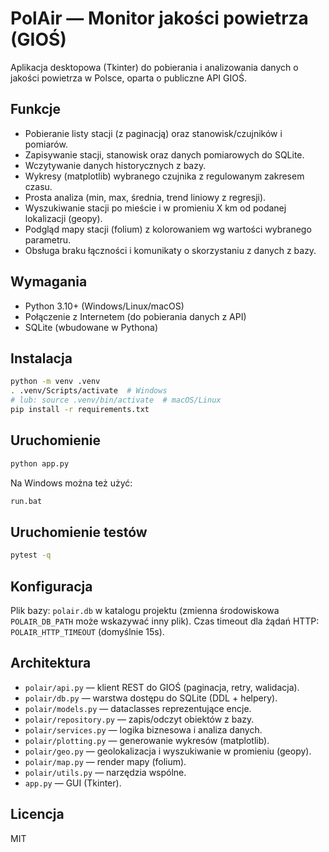 # PolAir — Monitor jakości powietrza (GIOŚ)

Aplikacja desktopowa (Tkinter) do pobierania i analizowania danych o jakości powietrza w Polsce,
oparta o publiczne API GIOŚ.

## Funkcje
- Pobieranie listy stacji (z paginacją) oraz stanowisk/czujników i pomiarów.
- Zapisywanie stacji, stanowisk oraz danych pomiarowych do SQLite.
- Wczytywanie danych historycznych z bazy.
- Wykresy (matplotlib) wybranego czujnika z regulowanym zakresem czasu.
- Prosta analiza (min, max, średnia, trend liniowy z regresji).
- Wyszukiwanie stacji po mieście i w promieniu X km od podanej lokalizacji (geopy).
- Podgląd mapy stacji (folium) z kolorowaniem wg wartości wybranego parametru.
- Obsługa braku łączności i komunikaty o skorzystaniu z danych z bazy.

## Wymagania
- Python 3.10+ (Windows/Linux/macOS)
- Połączenie z Internetem (do pobierania danych z API)
- SQLite (wbudowane w Pythona)

## Instalacja
```bash
python -m venv .venv
. .venv/Scripts/activate  # Windows
# lub: source .venv/bin/activate  # macOS/Linux
pip install -r requirements.txt
```

## Uruchomienie
```bash
python app.py
```
Na Windows można też użyć:
```cmd
run.bat
```

## Uruchomienie testów
```bash
pytest -q
```

## Konfiguracja
Plik bazy: `polair.db` w katalogu projektu (zmienna środowiskowa `POLAIR_DB_PATH` może wskazywać inny plik).
Czas timeout dla żądań HTTP: `POLAIR_HTTP_TIMEOUT` (domyślnie 15s).

## Architektura
- `polair/api.py` — klient REST do GIOŚ (paginacja, retry, walidacja).
- `polair/db.py` — warstwa dostępu do SQLite (DDL + helpery).
- `polair/models.py` — dataclasses reprezentujące encje.
- `polair/repository.py` — zapis/odczyt obiektów z bazy.
- `polair/services.py` — logika biznesowa i analiza danych.
- `polair/plotting.py` — generowanie wykresów (matplotlib).
- `polair/geo.py` — geolokalizacja i wyszukiwanie w promieniu (geopy).
- `polair/map.py` — render mapy (folium).
- `polair/utils.py` — narzędzia wspólne.
- `app.py` — GUI (Tkinter).

## Licencja
MIT
